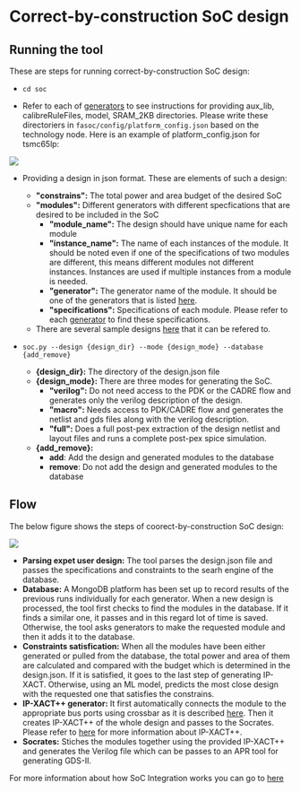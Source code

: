 # Correct-by-construction SoC design

## Running the tool
These are steps for running correct-by-construction SoC design:
* `cd soc`

* Refer to each of [generators](https://github.com/idea-fasoc/fasoc/tree/master/generators) to see instructions for providing aux_lib, calibreRuleFiles, model, SRAM_2KB directories. Please write these directoriers in `fasoc/config/platform_config.json` based on the technology node. Here is an example of platform_config.json for tsmc65lp:

![](docs/platform_config.png)

* Providing a design in json format. These are elements of such a design:
    * **"constrains":** The total power and area budget of the desired SoC
    * **"modules":** Different generators with different specfications that are desired to be included in the SoC
      *  **"module_name":** The design should have unique name for each module
      *  **"instance_name":** The name of each instances of the module. It should be noted even if one of the specifications of two modules are different, this means different modules not different instances. Instances are used if multiple instances from a module is needed.
      *  **"generator":** The generator name of the module. It should be one of the generators that is listed [here](https://github.com/idea-fasoc/fasoc/tree/master/generators).
      *  **"specifications":** Specifications of each module. Please refer to each [generator](https://github.com/idea-fasoc/fasoc/tree/master/generators) to find these specifications.  
    * There are several sample designs [here](https://github.com/idea-fasoc/fasoc/tree/master/tests) that it can be refered to.

* `soc.py --design {design_dir} --mode {design_mode} --database {add_remove}`
    * **{design_dir}:** The directory of the design.json file
    * **{design_mode}:** There are three modes for generating the SoC.
        * **"verilog":** Do not need access to the PDK or the CADRE flow and generates only the verilog description of the design.
        * **"macro":** Needs access to PDK/CADRE flow and generates the netlist and gds files along with the verilog description.
        * **"full":** Does a full post-pex extraction of the design netlist and layout files and runs a complete post-pex spice simulation.
    * **{add_remove}:**
        * **add**: Add the design and generated modules to the database
        * **remove**: Do not add the design and generated modules to the database

## Flow
The below figure shows the steps of coorect-by-construction SoC design:

![](docs/flow.jpg)

* **Parsing expet user design:** The tool parses the design.json file and passes the specifications and constraints to the searh engine of the database.
* **Database:** A MongoDB platform has been set up to record results of the previous runs individually for each generator. When a new design is processed, the tool first checks to find the modules in the database. If it finds a similar one, it passes and in this regard lot of time is saved. Otherwise, the tool asks generators to make the requested module and then it adds it to the database.
* **Constraints satisfication:** When all the modules have been either generated or pulled from the database, the total power and area of them are calculated and compared with the budget which is determined in the design.json. If it is satisfied, it goes to the last step of generating IP-XACT. Otherwise, using an ML model, predicts the most close design with the requested one that satisfies the constrains.
* **IP-XACT++ generator:** It first automatically connects the module to the appropriate bus ports using crossbar as it is described [here](https://github.com/idea-fasoc/fasoc/blob/master/doc/SoC%20Integrator%20Walkthrough.pdf). Then it creates IP-XACT++ of the whole design and passes to the Socrates. Please refer to [here](https://fasoc.engin.umich.edu/extended-ip-xact/) for more information about IP-XACT++.
* **Socrates:** Stiches the modules together using the provided IP-XACT++ and generates the Verilog file which can be passes to an APR tool for generating GDS-II.
 
For more information about how SoC Integration works you can go to [here](https://github.com/idea-fasoc/fasoc/blob/master/doc/SoC%20Integrator%20Walkthrough.pdf)
